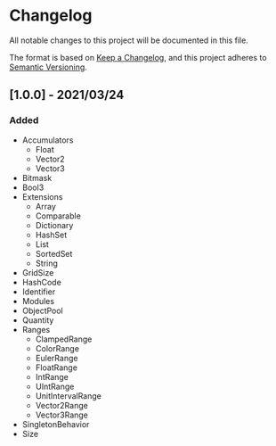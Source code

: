 # Changelog

All notable changes to this project will be documented in this file.

The format is based on [Keep a Changelog](https://keepachangelog.com/en/1.0.0/),
and this project adheres to [Semantic Versioning](https://semver.org/spec/v2.0.0.html).

## [1.0.0] - 2021/03/24

### Added

- Accumulators
  - Float
  - Vector2
  - Vector3
- Bitmask
- Bool3
- Extensions
  - Array
  - Comparable
  - Dictionary
  - HashSet
  - List
  - SortedSet
  - String
- GridSize
- HashCode
- Identifier
- Modules
- ObjectPool
- Quantity
- Ranges
  - ClampedRange
  - ColorRange
  - EulerRange
  - FloatRange
  - IntRange
  - UIntRange
  - UnitIntervalRange
  - Vector2Range
  - Vector3Range
- SingletonBehavior
- Size
